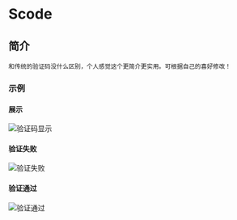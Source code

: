 # Scode

## 简介

```
和传统的验证码没什么区别，个人感觉这个更简介更实用。可根据自己的喜好修改！
```

### 示例
#### 展示
![验证码显示](https://raw.githubusercontent.com/RxxcyZ/scode/master/images/demo.png)
#### 验证失败
![验证失败](https://raw.githubusercontent.com/RxxcyZ/scode/master/images/false.png)
#### 验证通过
![验证通过](https://raw.githubusercontent.com/RxxcyZ/scode/master/images/true.png)
